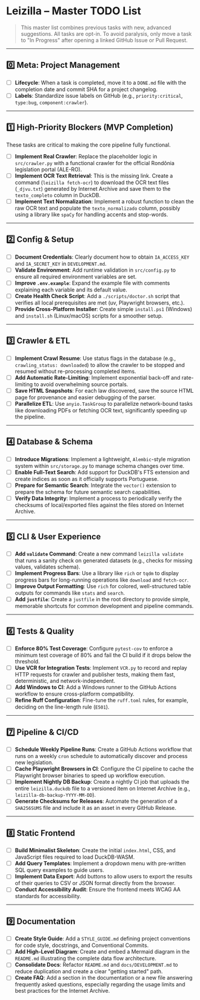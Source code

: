 
# Leizilla – Master TODO List

> This master list combines previous tasks with new, advanced suggestions. All tasks are opt-in. To avoid paralysis, only move a task to "In Progress" after opening a linked GitHub Issue or Pull Request.

---

## 0️⃣ Meta: Project Management

*   [ ] **Lifecycle**: When a task is completed, move it to a `DONE.md` file with the completion date and commit SHA for a project changelog.
*   [ ] **Labels**: Standardize issue labels on GitHub (e.g., `priority:critical`, `type:bug`, `component:crawler`).

---

## 1️⃣ High-Priority Blockers (MVP Completion)

These tasks are critical to making the core pipeline fully functional.

*   [ ] **Implement Real Crawler**: Replace the placeholder logic in `src/crawler.py` with a functional crawler for the official Rondônia legislation portal (ALE-RO).
*   [ ] **Implement OCR Text Retrieval**: This is the missing link. Create a command (`leizilla fetch-ocr`) to download the OCR text files (`_djvu.txt`) generated by Internet Archive and save them to the `texto_completo` column in DuckDB.
*   [ ] **Implement Text Normalization**: Implement a robust function to clean the raw OCR text and populate the `texto_normalizado` column, possibly using a library like `spaCy` for handling accents and stop-words.

---

## 2️⃣ Config & Setup

*   [ ] **Document Credentials**: Clearly document how to obtain `IA_ACCESS_KEY` and `IA_SECRET_KEY` in `DEVELOPMENT.md`.
*   [ ] **Validate Environment**: Add runtime validation in `src/config.py` to ensure all required environment variables are set.
*   [ ] **Improve `.env.example`**: Expand the example file with comments explaining each variable and its default value.
*   [ ] **Create Health Check Script**: Add a `./scripts/doctor.sh` script that verifies all local prerequisites are met (uv, Playwright browsers, etc.).
*   [ ] **Provide Cross-Platform Installer**: Create simple `install.ps1` (Windows) and `install.sh` (Linux/macOS) scripts for a smoother setup.

---

## 3️⃣ Crawler & ETL

*   [ ] **Implement Crawl Resume**: Use status flags in the database (e.g., `crawling_status: downloaded`) to allow the crawler to be stopped and resumed without re-processing completed items.
*   [ ] **Add Automatic Rate-Limiting**: Implement exponential back-off and rate-limiting to avoid overwhelming source portals.
*   [ ] **Save HTML Snapshots**: For each law discovered, save the source HTML page for provenance and easier debugging of the parser.
*   [ ] **Parallelize ETL**: Use `anyio.TaskGroup` to parallelize network-bound tasks like downloading PDFs or fetching OCR text, significantly speeding up the pipeline.

---

## 4️⃣ Database & Schema

*   [ ] **Introduce Migrations**: Implement a lightweight, `Alembic`-style migration system within `src/storage.py` to manage schema changes over time.
*   [ ] **Enable Full-Text Search**: Add support for DuckDB's FTS extension and create indices as soon as it officially supports Portuguese.
*   [ ] **Prepare for Semantic Search**: Integrate the `vector()` extension to prepare the schema for future semantic search capabilities.
*   [ ] **Verify Data Integrity**: Implement a process to periodically verify the checksums of local/exported files against the files stored on Internet Archive.

---

## 5️⃣ CLI & User Experience

*   [ ] **Add `validate` Command**: Create a new command `leizilla validate` that runs a sanity check on generated datasets (e.g., checks for missing values, validates schema).
*   [ ] **Implement Progress Bars**: Use a library like `rich` or `tqdm` to display progress bars for long-running operations like `download` and `fetch-ocr`.
*   [ ] **Improve Output Formatting**: Use `rich` for colored, well-structured table outputs for commands like `stats` and `search`.
*   [ ] **Add `justfile`**: Create a `justfile` in the root directory to provide simple, memorable shortcuts for common development and pipeline commands.

---

## 6️⃣ Tests & Quality

*   [ ] **Enforce 80% Test Coverage**: Configure `pytest-cov` to enforce a minimum test coverage of 80% and fail the CI build if it drops below the threshold.
*   [ ] **Use VCR for Integration Tests**: Implement `VCR.py` to record and replay HTTP requests for crawler and publisher tests, making them fast, deterministic, and network-independent.
*   [ ] **Add Windows to CI**: Add a Windows runner to the GitHub Actions workflow to ensure cross-platform compatibility.
*   [ ] **Refine Ruff Configuration**: Fine-tune the `ruff.toml` rules, for example, deciding on the line-length rule (`E501`).

---

## 7️⃣ Pipeline & CI/CD

*   [ ] **Schedule Weekly Pipeline Runs**: Create a GitHub Actions workflow that runs on a weekly `cron` schedule to automatically discover and process new legislation.
*   [ ] **Cache Playwright Browsers in CI**: Configure the CI pipeline to cache the Playwright browser binaries to speed up workflow execution.
*   [ ] **Implement Nightly DB Backup**: Create a nightly CI job that uploads the entire `leizilla.duckdb` file to a versioned item on Internet Archive (e.g., `leizilla-db-backup-YYYY-MM-DD`).
*   [ ] **Generate Checksums for Releases**: Automate the generation of a `SHA256SUMS` file and include it as an asset in every GitHub Release.

---

## 8️⃣ Static Frontend

*   [ ] **Build Minimalist Skeleton**: Create the initial `index.html`, CSS, and JavaScript files required to load DuckDB-WASM.
*   [ ] **Add Query Templates**: Implement a dropdown menu with pre-written SQL query examples to guide users.
*   [ ] **Implement Data Export**: Add buttons to allow users to export the results of their queries to CSV or JSON format directly from the browser.
*   [ ] **Conduct Accessibility Audit**: Ensure the frontend meets WCAG AA standards for accessibility.

---

## 9️⃣ Documentation

*   [ ] **Create Style Guide**: Add a `STYLE_GUIDE.md` defining project conventions for code style, docstrings, and Conventional Commits.
*   [ ] **Add High-Level Diagram**: Create and embed a Mermaid diagram in the `README.md` illustrating the complete data flow architecture.
*   [ ] **Consolidate Docs**: Refactor `README.md` and `docs/DEVELOPMENT.md` to reduce duplication and create a clear "getting started" path.
*   [ ] **Create FAQ**: Add a section in the documentation or a new file answering frequently asked questions, especially regarding the usage limits and best practices for the Internet Archive.